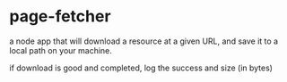 # page-fetcher

a node app that will download a resource at a given URL, and save it to a local path on your machine.

if download is good and completed, log the success and size (in bytes)